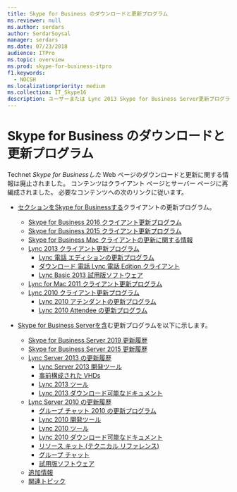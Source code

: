 ```yaml
---
title: Skype for Business のダウンロードと更新プログラム
ms.reviewer: null
ms.author: serdars
author: SerdarSoysal
manager: serdars
ms.date: 07/23/2018
audience: ITPro
ms.topic: overview
ms.prod: skype-for-business-itpro
f1.keywords:
  - NOCSH
ms.localizationpriority: medium
ms.collection: IT_Skype16
description: ユーザーまたは Lync 2013 Skype for Business Server更新プログラムを検索して管理します。 リンクを使用して詳細を取得し、更新プログラムをダウンロードします。
---
```


# <a name="skype-for-business-downloads-and-updates"></a>Skype for Business のダウンロードと更新プログラム

Technet _Skype for Businessした_ Web ページのダウンロードと更新に関する情報は廃止されました。 コンテンツはクライアント ページとサーバー ページに再編成されました。 必要なコンテンツへの次のリンクに従います。

- [セクションをSkype for Businessする](sfb-client-updates.md)クライアントの更新プログラム。
    - [Skype for Business 2016 クライアント更新プログラム](sfb-client-updates.md#skype-for-business-2016-client-updates)
    - [Skype for Business 2015 クライアント更新プログラム](sfb-client-updates.md#skype-for-business-2015-client-updates)
    - [Skype for Business Mac クライアントの更新に関する情報](sfb-client-updates.md)
    - [Lync 2013 クライアント更新プログラム](sfb-client-updates.md)
        - [Lync 電話 エディションの更新プログラム](sfb-client-updates.md#lync-phone-edition-updates)
        - [ダウンロード 電話 Lync 電話 Edition クライアント](sfb-client-updates.md#lync-phone-edition-clients-on-download-center)
        - [Lync Basic 2013 試用版ソフトウェア](sfb-client-updates.md)
    - [Lync for Mac 2011 クライアント更新プログラム](sfb-client-updates.md#lync-for-mac-2011-client-updates)
    - [Lync 2010 クライアント更新プログラム](sfb-client-updates.md#lync-2010-client-updates)
        - [Lync 2010 アテンダントの更新プログラム](sfb-client-updates.md#lync-2010-attendant-updates)
        - [Lync 2010 Attendee の更新プログラム](sfb-client-updates.md#lync-2010-attendee-updates)

- [Skype for Business Serverを含](sfb-server-updates.md)む更新プログラムを以下に示します。
    - [Skype for Business Server 2019 更新履歴](sfb-server-updates.md#skype-for-business-server-2019-update-history)
    - [Skype for Business Server 2015 更新履歴](sfb-server-updates.md#skype-for-business-server-2015-update-history)
    - [Lync Server 2013 の更新履歴](sfb-server-updates.md#lync-server-2013-update-history)
        - [Lync Server 2013 開発ツール](sfb-server-updates.md#lync-server-2013-dev-tools)
        - [事前構成された VHDs](sfb-server-updates.md#pre-configured-vhds)
        - [Lync 2013 ツール](sfb-server-updates.md#lync-2013-tools)
        - [Lync 2013 ダウンロード可能なドキュメント](sfb-server-updates.md#lync-2013-downloadable-documentation)
    - [Lync Server 2010 の更新履歴](sfb-server-updates.md#lync-server-2010-update-history)
        - [グループ チャット 2010 の更新プログラム](sfb-server-updates.md#group-chat-2010-updates)
        - [Lync 2010 開発ツール](sfb-server-updates.md#lync-2010-dev-tools)
        - [Lync 2010 ツール](sfb-server-updates.md#lync-2010-tools)
        - [Lync 2010 ダウンロード可能なドキュメント](sfb-server-updates.md#lync-2010-downloadable-documentation)
        - [リソース キット (テクニカル リファレンス)](sfb-server-updates.md#resource-kit-technical-reference)
        - [グループ チャット](sfb-server-updates.md#group-chat)
        - [試用版ソフトウェア](sfb-server-updates.md#trial-software)
    - [追加情報](sfb-server-updates.md#additional-information)
    - [関連トピック](sfb-server-updates.md#related-topics)
